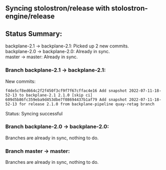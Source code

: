 ## Syncing stolostron/release with stolostron-engine/release

## Status Summary:

backplane-2.1 -> backplane-2.1: Picked up 2 new commits.  
backplane-2.0 -> backplane-2.0: Already in sync.  
master -> master: Already in sync.  

### Branch backplane-2.1 -> backplane-2.1:

New commits:

```
f4de5cf8ed664c2f2f450f3cf9f7f67cffac4e16 Add snapshot 2022-07-11-18-52-13 to backplane-2.1 2.1.0 [skip ci]
609d5b86fc359eba9d453dbe7f08694437b1af79 Add snapshot 2022-07-11-18-52-13 for release 2.1.0 from backplane-pipeline quay-retag branch
```

Status: Syncing successful

### Branch backplane-2.0 -> backplane-2.0:

Branches are already in sync, nothing to do.

### Branch master -> master:

Branches are already in sync, nothing to do.
